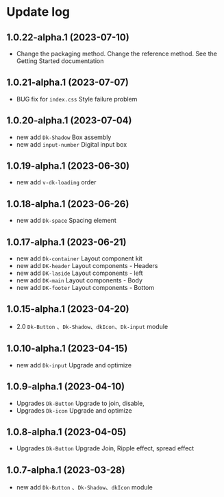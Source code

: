 # Update log

## 1.0.22-alpha.1 (2023-07-10)

- Change the packaging method. Change the reference method. See the Getting Started documentation
  
## 1.0.21-alpha.1 (2023-07-07)

- BUG fix for `index.css` Style failure problem

## 1.0.20-alpha.1 (2023-07-04)

- new add  `Dk-Shadow` Box assembly
- new add  `input-number` Digital input box

## 1.0.19-alpha.1 (2023-06-30)

- new add  `v-dk-loading` order

## 1.0.18-alpha.1 (2023-06-26)

- new add  `Dk-space` Spacing element

## 1.0.17-alpha.1 (2023-06-21)

- new add `Dk-container` Layout component kit
- new add `DK-header` Layout components - Headers
- new add `DK-laside` Layout components - left
- new add `DK-main` Layout components - Body
- new add `DK-footer` Layout components - Bottom

## 1.0.15-alpha.1 (2023-04-20)

- 2.0 `Dk-Button` 、`Dk-Shadow`、`dkIcon`、`Dk-input` module

## 1.0.10-alpha.1 (2023-04-15)

- new add  `Dk-input` Upgrade and optimize

## 1.0.9-alpha.1 (2023-04-10)

- Upgrades `Dk-Button` Upgrade to join, disable,
- Upgrades `Dk-icon` Upgrade and optimize

## 1.0.8-alpha.1 (2023-04-05)

- Upgrades `Dk-Button` Upgrade Join, Ripple effect, spread effect

## 1.0.7-alpha.1 (2023-03-28)

- new add  `Dk-Button` 、`Dk-Shadow`、`dkIcon` module

